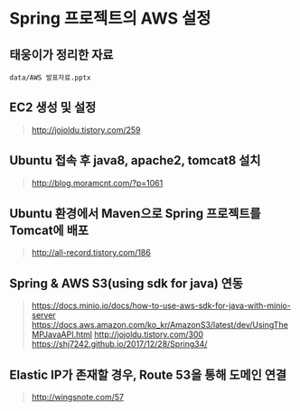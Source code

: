 # Spring 프로젝트의 AWS 설정

## 태웅이가 정리한 자료
```
data/AWS 발표자료.pptx
```

## EC2 생성 및 설정
> http://jojoldu.tistory.com/259

## Ubuntu 접속 후 java8, apache2, tomcat8 설치

> http://blog.moramcnt.com/?p=1061

## Ubuntu 환경에서 Maven으로 Spring 프로젝트를 Tomcat에 배포
> http://all-record.tistory.com/186

## Spring & AWS S3(using sdk for java) 연동
> https://docs.minio.io/docs/how-to-use-aws-sdk-for-java-with-minio-server
> https://docs.aws.amazon.com/ko_kr/AmazonS3/latest/dev/UsingTheMPJavaAPI.html
> http://jojoldu.tistory.com/300
> https://shj7242.github.io/2017/12/28/Spring34/

## Elastic IP가 존재할 경우, Route 53을 통해 도메인 연결
> http://wingsnote.com/57
